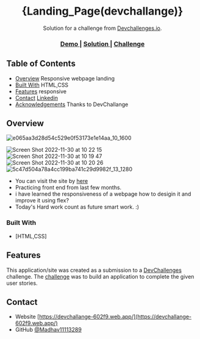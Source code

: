 <!-- Please update value in the {}  -->

<h1 align="center">{Landing_Page(devchallange)}</h1>

<div align="center">
   Solution for a challenge from  <a href="http://devchallenges.io" target="_blank">Devchallenges.io</a>.
</div>

<div align="center">
  <h3>
    <a href="https://devchallange-602f9.web.app/">
      Demo
    </a>
    <span> | </span>
    <a href="https://devchallange-602f9.web.app/">
      Solution
    </a>
    <span> | </span>
    <a href="https://devchallenges.io/challenges/wBunSb7FPrIepJZAg0sY">
      Challenge
    </a>
  </h3>
</div>

<!-- TABLE OF CONTENTS -->

## Table of Contents

- [Overview](#overview)
  Responsive webpage landing 
- [Built With](#built-with)
  HTML,CSS
- [Features](#features)
  responsive
- [Contact](#contact)
  <a href="https://www.linkedin.com/in/madhav-narayan-297275253//}">
      Linkedin
    </a>
- [Acknowledgements](#acknowledgements)
    Thanks to DevChallange
<!-- OVERVIEW -->

## Overview
![e065aa3d28d54c529e0f53173e1e14aa_10_1600](https://user-images.githubusercontent.com/108564689/204718842-e0cffa6d-1349-4e8b-8a55-cda051c83e77.jpg)

![Screen Shot 2022-11-30 at 10 22 15](https://user-images.githubusercontent.com/108564689/204718786-efb2049f-2b97-4d36-ad24-77966de93db6.png)
![Screen Shot 2022-11-30 at 10 19 47](https://user-images.githubusercontent.com/108564689/204718823-b2f6ed43-e0c6-4554-8b45-b253f682d68a.png)
![Screen Shot 2022-11-30 at 10 20 26](https://user-images.githubusercontent.com/108564689/204718827-5429cb97-f25f-4942-a8d4-0814bf423f5e.png)
![5c47d504a78a4cc199ba741c29d9982f_13_1280](https://user-images.githubusercontent.com/108564689/204718832-0054b999-702e-4ff6-a203-0eb0c16c8b71.jpg)


- You can visit the site by <a href="https://{https://page-404-not-found-1bce9.web.app/}">here</a>
- Practicing front end from last few months.
- i have learned the responsiveness of a webpage how to desigin it and improve it using flex?
- Today's Hard work count as future smart work. :)

### Built With

<!-- This section should list any major frameworks that you built your project using. Here are a few examples.-->

- [HTML,CSS]


## Features

<!-- List the features of your application or follow the template. Don't share the figma file here :) -->

This application/site was created as a submission to a [DevChallenges](https://devchallenges.io/challenges) challenge. The [challenge](https://devchallenges.io/challenges/wBunSb7FPrIepJZAg0sY) was to build an application to complete the given user stories.



## Contact

- Website [https://devchallange-602f9.web.app/](https://devchallange-602f9.web.app/)
- GitHub [@Madhav11113289](https://github.com/Madhav11113289)

